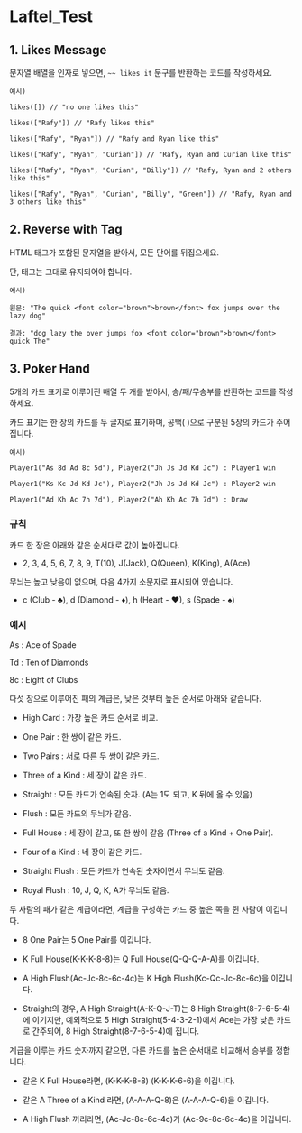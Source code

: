 # Laftel_Test
## 1. Likes Message
문자열 배열을 인자로 넣으면, `~~ likes it` 문구를 반환하는 코드를 작성하세요.

```
예시)

likes([]) // "no one likes this"

likes(["Rafy"]) // "Rafy likes this"

likes(["Rafy", "Ryan"]) // "Rafy and Ryan like this"

likes(["Rafy", "Ryan", "Curian"]) // "Rafy, Ryan and Curian like this"

likes(["Rafy", "Ryan", "Curian", "Billy"]) // "Rafy, Ryan and 2 others like this"

likes(["Rafy", "Ryan", "Curian", "Billy", "Green"]) // "Rafy, Ryan and 3 others like this"
```

## 2. Reverse with Tag
HTML 태그가 포함된 문자열을 받아서, 모든 단어를 뒤집으세요.

단, 태그는 그대로 유지되어야 합니다.

```
예시)

원문: "The quick <font color="brown">brown</font> fox jumps over the lazy dog"

결과: "dog lazy the over jumps fox <font color="brown">brown</font> quick The"
```

## 3. Poker Hand
5개의 카드 표기로 이루어진 배열 두 개를 받아서, 승/패/무승부를 반환하는 코드를 작성하세요.

카드 표기는 한 장의 카드를 두 글자로 표기하며, 공백( )으로 구분된 5장의 카드가 주어집니다.

```
예시)

Player1("As 8d Ad 8c 5d"), Player2("Jh Js Jd Kd Jc") : Player1 win

Player1("Ks Kc Jd Kd Jc"), Player2("Jh Js Jd Kd Jc") : Player2 win

Player1("Ad Kh Ac 7h 7d"), Player2("Ah Kh Ac 7h 7d") : Draw
```

### 규칙

카드 한 장은 아래와 같은 순서대로 값이 높아집니다.

- 2, 3, 4, 5, 6, 7, 8, 9, T(10), J(Jack), Q(Queen), K(King), A(Ace)

무늬는 높고 낮음이 없으며, 다음 4가지 소문자로 표시되어 있습니다.

- c (Club - ♣), d (Diamond - ♦), h (Heart - ♥), s (Spade - ♠)

### 예시

As : Ace of Spade

Td : Ten of Diamonds

8c : Eight of Clubs

다섯 장으로 이루어진 패의 계급은, 낮은 것부터 높은 순서로 아래와 같습니다.

- High Card : 가장 높은 카드 순서로 비교.

- One Pair : 한 쌍이 같은 카드.

- Two Pairs : 서로 다른 두 쌍이 같은 카드.

- Three of a Kind : 세 장이 같은 카드.

- Straight : 모든 카드가 연속된 숫자. (A는 1도 되고, K 뒤에 올 수 있음)

- Flush : 모든 카드의 무늬가 같음.

- Full House : 세 장이 같고, 또 한 쌍이 같음 (Three of a Kind + One Pair).

- Four of a Kind : 네 장이 같은 카드.

- Straight Flush : 모든 카드가 연속된 숫자이면서 무늬도 같음.

- Royal Flush : 10, J, Q, K, A가 무늬도 같음.

두 사람의 패가 같은 계급이라면, 계급을 구성하는 카드 중 높은 쪽을 쥔 사람이 이깁니다.

- 8 One Pair는 5 One Pair를 이깁니다.

- K Full House(K-K-K-8-8)는 Q Full House(Q-Q-Q-A-A)를 이깁니다.

- A High Flush(Ac-Jc-8c-6c-4c)는 K High Flush(Kc-Qc-Jc-8c-6c)을 이깁니다.

- Straight의 경우, A High Straight(A-K-Q-J-T)는 8 High Straight(8-7-6-5-4)에 이기지만, 예외적으로 5 High Straight(5-4-3-2-1)에서 Ace는 가장 낮은 카드로 간주되어, 8 High Straight(8-7-6-5-4)에 집니다.

계급을 이루는 카드 숫자까지 같으면, 다른 카드를 높은 순서대로 비교해서 승부를 정합니다.

- 같은 K Full House라면, (K-K-K-8-8) (K-K-K-6-6)을 이깁니다.

- 같은 A Three of a Kind 라면, (A-A-A-Q-8)은 (A-A-A-Q-6)을 이깁니다.

- A High Flush 끼리라면, (Ac-Jc-8c-6c-4c)가 (Ac-9c-8c-6c-4c)을 이깁니다.
